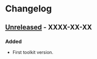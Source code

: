 # Changelog

## [Unreleased] - XXXX-XX-XX

### Added

- First toolkit version.

[Unreleased]: https://github.com/6G-SANDBOX/toolkit-installer/releases/tag/v0.1.0